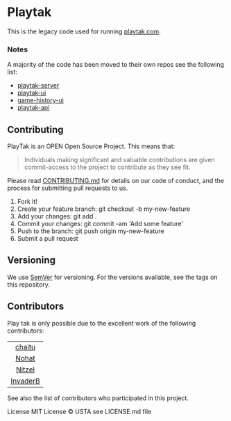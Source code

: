 # Playtak

This is the legacy code used for running [playtak.com](https://playtak.com).

### Notes
A majority of the code has been moved to their own repos see the following list:
- [playtak-server](https://github.com/USTakAssociation/tak-server)
- [playtak-ui](https://github.com/USTakAssociation/playtak-ui)
- [game-history-ui](https://github.com/USTakAssociation/playtak-games)
- [playtak-api](https://github.com/USTakAssociation/playtak-api)

## Contributing
PlayTak is an OPEN Open Source Project. This means that:

> Individuals making significant and valuable contributions are given commit-access to the project to contribute as they see fit.

Please read [CONTRIBUTING.md](docs/CONTRIBUTING.md) for details on our code of conduct, and the process for submitting pull requests to us.

1. Fork it!
2. Create your feature branch: git checkout -b my-new-feature
3. Add your changes: git add .
4. Commit your changes: git commit -am 'Add some feature'
5. Push to the branch: git push origin my-new-feature
6. Submit a pull request

## Versioning
We use [SemVer](http://semver.org/) for versioning. For the versions available, see the tags on this repository.

## Contributors
Play tak is only possible due to the excellent work of the following contributors:

||
:----:|
|[chaitu](https://github.com/chaitu236)|
|[Nohat](https://github.com/NoHatCoder)|
|[Nitzel](https://github.com/nitzel)|
|[InvaderB](https://github.com/invaderb)|

See also the list of contributors who participated in this project.

License
MIT License © USTA see LICENSE.md file
